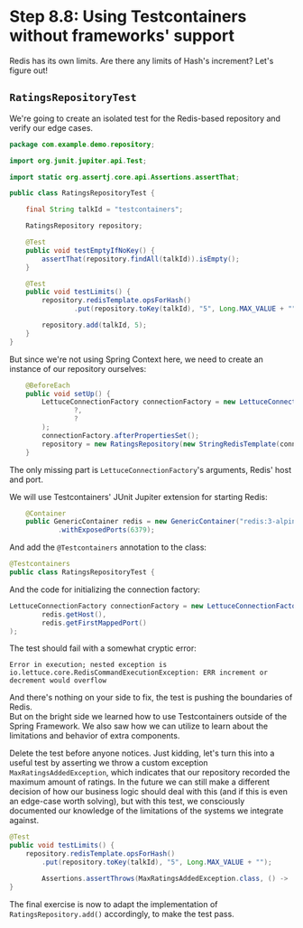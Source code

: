 # Step 8.8: Using Testcontainers without frameworks' support

Redis has its own limits. 
Are there any limits of Hash's increment? 
Let's figure out!

## `RatingsRepositoryTest`

We're going to create an isolated test for the Redis-based repository and verify our edge cases.

```java
package com.example.demo.repository;

import org.junit.jupiter.api.Test;

import static org.assertj.core.api.Assertions.assertThat;

public class RatingsRepositoryTest {

    final String talkId = "testcontainers";

    RatingsRepository repository;

    @Test
    public void testEmptyIfNoKey() {
        assertThat(repository.findAll(talkId)).isEmpty();
    }

    @Test
    public void testLimits() {
        repository.redisTemplate.opsForHash()
                .put(repository.toKey(talkId), "5", Long.MAX_VALUE + "");

        repository.add(talkId, 5);
    }
}
```

But since we're not using Spring Context here, we need to create an instance of our repository ourselves:

```java
    @BeforeEach
    public void setUp() {
        LettuceConnectionFactory connectionFactory = new LettuceConnectionFactory(
                ?,
                ?
        );
        connectionFactory.afterPropertiesSet();
        repository = new RatingsRepository(new StringRedisTemplate(connectionFactory));
    }
```

The only missing part is `LettuceConnectionFactory`'s arguments, Redis' host and port.

We will use Testcontainers' JUnit Jupiter extension for starting Redis:

```java
    @Container
    public GenericContainer redis = new GenericContainer("redis:3-alpine")
            .withExposedPorts(6379);
```

And add the `@Testcontainers` annotation to the class: 
```java
@Testcontainers
public class RatingsRepositoryTest {
```
And the code for initializing the connection factory:
```java
LettuceConnectionFactory connectionFactory = new LettuceConnectionFactory(
        redis.getHost(),
        redis.getFirstMappedPort()
);
```

The test should fail with a somewhat cryptic error:
```text
Error in execution; nested exception is io.lettuce.core.RedisCommandExecutionException: ERR increment or decrement would overflow
```
And there's nothing on your side to fix, the test is pushing the boundaries of Redis.  
But on the bright side we learned how to use Testcontainers outside of the Spring Framework. 
We also saw how we can utilize to learn about the limitations and behavior of extra components.

Delete the test before anyone notices. 
Just kidding, let's turn this into a useful test by asserting we throw a custom exception `MaxRatingsAddedException`,
which indicates that our repository recorded the maximum amount of ratings. 
In the future we can still make a different decision of how our business logic should deal with this (and if this is even an edge-case worth solving),
but with this test, we consciously documented our knowledge of the limitations of the systems we integrate against.
```java
@Test
public void testLimits() {
    repository.redisTemplate.opsForHash()
        .put(repository.toKey(talkId), "5", Long.MAX_VALUE + "");

        Assertions.assertThrows(MaxRatingsAddedException.class, () ->  repository.add(talkId, 5));
}
```

The final exercise is now to adapt the implementation of `RatingsRepository.add()` accordingly, to make the test pass.


